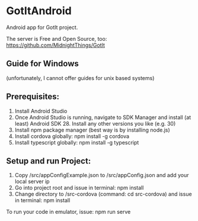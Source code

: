 # GotItAndroid

Android app for GotIt project.

The server is Free and Open Source, too:
https://github.com/MidnightThings/GotIt

## Guide for Windows 
(unfortunately, I cannot offer guides for unix based systems)

## Prerequisites:
1. Install Android Studio
2. Once Android Studio is running, navigate to SDK Manager and install (at least) Android SDK 28. Install any other versions you like (e.g. 30)
3. Install npm package manager (best way is by installing node.js)
4. Install cordova globally: npm install -g cordova
5. Install typescript globally: npm install -g typescript

## Setup and run Project:
1. Copy /src/appConfigExample.json to /src/appConfig.json and add your local server ip
2. Go into project root and issue in terminal: npm install
3. Change directory to /src-cordova (command: cd src-cordova) and issue in terminal: npm install

To run your code in emulator, issue: npm run serve
